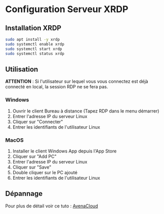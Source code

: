 # Configuration Serveur XRDP

## Installation XRDP

```bash
sudo apt install -y xrdp
sudo systemctl enable xrdp
sudo systemctl start xrdp
sudo systemctl status xrdp
```

## Utilisation

**ATTENTION** : Si l'utilisateur sur lequel vous vous connectez est déjà connecté en local, la session RDP ne se fera pas.

### Windows

1. Ouvrir le client Bureau à distance (Tapez RDP dans le menu démarrer)
2. Entrer l'adresse IP du serveur Linux
3. Cliquer sur "Connecter"
4. Entrer les identifiants de l'utilisateur Linux

### MacOS

1. Installer le client Windows App depuis l'App Store
2. Cliquer sur "Add PC"
3. Entrer l'adresse IP du serveur Linux
4. Cliquer sur "Save"
5. Double cliquer sur le PC ajouté
6. Entrer les identifiants de l'utilisateur Linux

## Dépannage

Pour plus de détail voir ce tuto : [AvenaCloud](https://avenacloud.com/blog/how-to-set-up-multi-user-access-in-xrdp-on-ubuntu/?srsltid=AfmBOoroDyv5YJcE6uo_SnlAaW73tomjaHfCakEsCXs0rM168BH3L_sx)
